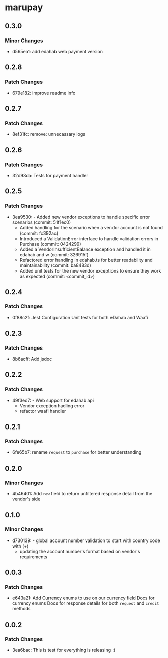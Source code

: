 # marupay

## 0.3.0

### Minor Changes

- d565ea1: add edahab web payment version

## 0.2.8

### Patch Changes

- 679e182: improve readme info

## 0.2.7

### Patch Changes

- 8ef31fc: remove: unnecassary logs

## 0.2.6

### Patch Changes

- 32d93da: Tests for payment handler

## 0.2.5

### Patch Changes

- 3ea9530: - Added new vendor exceptions to handle specific error scenarios (commit: 51f1ec0)
  - Added handling for the scenario when a vendor account is not found (commit: fc392ac)
  - Introduced a ValidationError interface to handle validation errors in Purchase (commit: 0424299)
  - Added a VendorInsufficientBalance exception and handled it in edahab and w (commit: 326915f)
  - Refactored error handling in edahab.ts for better readability and maintainability (commit: ba8483d)
  - Added unit tests for the new vendor exceptions to ensure they work as expected (commit: <commit_id>)

## 0.2.4

### Patch Changes

- 0f88c2f: Jest Configuration
  Unit tests for both eDahab and Waafi

## 0.2.3

### Patch Changes

- 8b6acff: Add jsdoc

## 0.2.2

### Patch Changes

- 49f3ed7: - Web support for edahab api
  - Vendor exception hadling error
  - refactor waafi handler

## 0.2.1

### Patch Changes

- 6fe65b7: rename `request` to `purchase` for better understanding

## 0.2.0

### Minor Changes

- 4b46401: Add `raw` field to return unfiltered response detail from the vendor's side

## 0.1.0

### Minor Changes

- d730139: - global account number validation to start with country code with (+)
  - updating the account number's format based on vendor's requirements

## 0.0.3

### Patch Changes

- e643a21: Add Currency enums to use on our currency field
  Docs for currency enums
  Docs for response details for both `request` and `credit` methods

## 0.0.2

### Patch Changes

- 3ea6bac: This is test for everything is releasing :)
